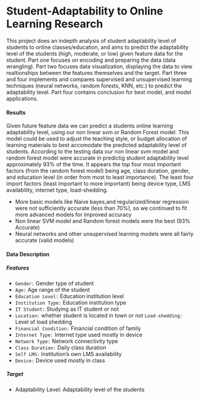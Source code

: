# Student-Adaptability to Online Learning Research

 This project does an indepth analysis of student adaptability level of students to online classes/education, and aims to predict the adaptability level of the students (high, moderate, or low) given feature data for the student.  Part one focuses on encoding and preparing the data (data wrangling).  Part two focuses data visualization, displaying the data to view realtionships between the features themselves and the target.  Part three and four implements and compares supervised and unsupervised learning techniques (neural networks, random forests, KNN, etc.) to predict the adaptability level. Part four contains conclusion for best model, and model applications.

#### Results
Given future feature data we can predict a students online learning adaptability level, using our non
linear svm or Random Forest model. This model could be used to adjust the teaching style, or budget allocation of learning materials to best accomodate the predicted adaptability level of students.  According to the testing data our non linear svm model and random forest model were accurate in predictig student adaptability level approximately 93% of the time.  It appears the top four most important factors (from the random forest model) being age, class duration, gender, and education level (in order from most to least importance).  The least four import factors (least important to more important) being device type, LMS availability, internet type, load-shedding.

+ More basic models like Naive bayes,and regularized/linear regression were not sufficiently accurate (less than 70%), so we continued to fit more advanced models for improved accuracy
+ Non linear SVM model and Random forest models were the best (93% Accurate)
+ Neural networks and other unsupervised learning models were all fairly accurate (valid models)



#### Data Description
##### Features
* `Gender:` Gender type of student
* `Age:` Age range of the student
* `Education Level:` Education institution level
* `Institution Type:` Education institution type
* `IT Student:` Studying as IT student or not
* `Location:` whether student is located in town or not
   `Load-shedding:` Level of load shedding
* `Financial Condition:` Financial condition of family
* `Internet Type:` Internet type used mostly in device
* `Network Type:` Network connectivity type
* `Class Duration:` Daily class duration
* `Self LMS:` Institution’s own LMS availability
* `Device:` Device used mostly in class

##### Target
* Adaptability Level: Adaptability level of the students
